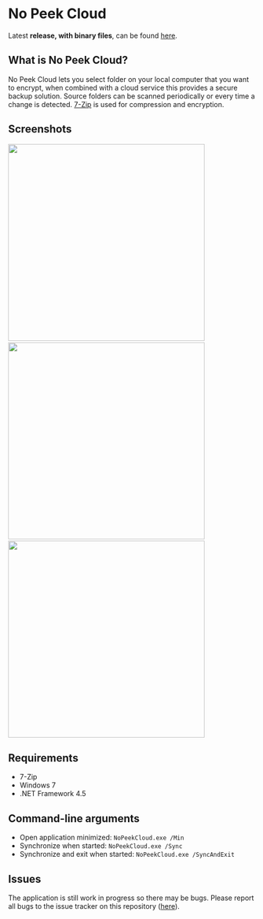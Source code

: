 ﻿# No Peek Cloud
Latest **release, with binary files**, can be found [here](https://github.com/HebronNor/NoPeekCloud/releases).

## What is No Peek Cloud?
No Peek Cloud lets you select folder on your local computer that you want to encrypt, when combined with a cloud service this provides a secure backup solution.
Source folders can be scanned periodically or every time a change is detected. [7-Zip](http://www.7-zip.org/) is used for compression and encryption.

## Screenshots
<img src="https://y1mjva.bn1303.livefilestore.com/y2pllgFU0igL_4TdVzfHj9C-bgkNrEdFvhnw2qP_JHuT9m6rrwIKnbQmfgj5ozRPDUylaUvgnMYydBDm-tiHWfjHjTdSaznW6dSJ14wDbbJUzU/NoPeekClound_Screenshot2.png?psid=1" width="400">
&nbsp;&nbsp;
<img src="https://y1mjva.bn1302.livefilestore.com/y2plAJOlltSNKdtL7SZ8m0ddpn24eh8Gvqe_76-szNAuS-zPVPi1ALOGyb59IhtH_uWBLoI5bvbuRa91QeTJUy-fXzK51NyJdxBW7eSfrL78Cg/NoPeekClound_Screenshot1.png?psid=1" width="400">
&nbsp;&nbsp;
<img src="https://y1mjva.bn1301.livefilestore.com/y2per0cHc_bCFePDcwgyJXsFUAhMIId2PZvt1cb3m8friwaijhDQQUmLcjL3DIU_cwjxRcgOleZOzRchWUafXKoXFSw5Ebg8vHBlcTj4RtgKEI/NoPeekClound_Screenshot3.png?psid=1" width="400">

## Requirements
* 7-Zip
* Windows 7
* .NET Framework 4.5

## Command-line arguments
* Open application minimized: `NoPeekCloud.exe /Min`
* Synchronize when started: `NoPeekCloud.exe /Sync`
* Synchronize and exit when started: `NoPeekCloud.exe /SyncAndExit`

## Issues
The application is still work in progress so there may be bugs. Please report all bugs to the issue tracker on this repository ([here](https://github.com/HebronNor/NoPeekCloud/issues)).

